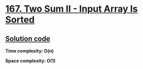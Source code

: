 # [167. Two Sum II - Input Array Is Sorted](https://leetcode.com/problems/two-sum-ii-input-array-is-sorted/)

## [Solution code](https://github.com/alexengrig/leetcode/blob/main/src/main/java/dev/alexengrig/leetcode/_167_two_sum2_input_array_is_sorted/Solution.java)

**Time complexity: O(n)**

**Space complexity: O(1)**
